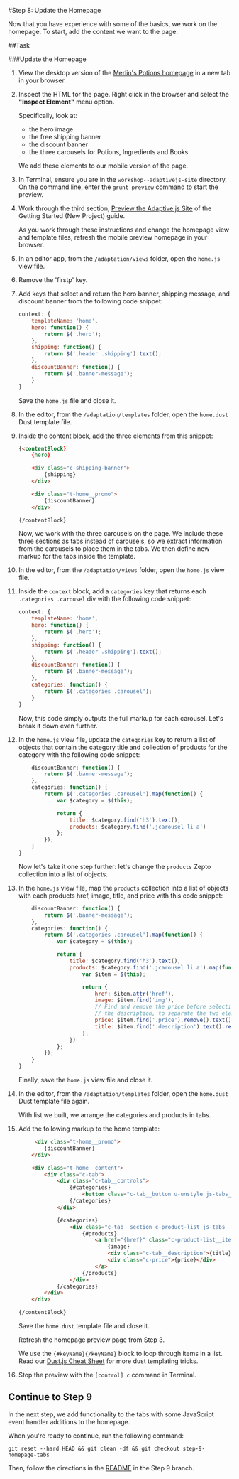 #Step 8: Update the Homepage

Now that you have experience with some of the basics, we work on the homepage. To start, add the content we want to the page.

##Task

###Update the Homepage

1. View the desktop version of the [Merlin's Potions homepage](http://www.merlinspotions.com) in a new tab in your browser.
2. Inspect the HTML for the page. Right click in the browser and select the **"Inspect Element"** menu option.

    Specifically, look at:

    * the hero image
    * the free shipping banner
    * the discount banner
    * the three carousels for Potions, Ingredients and Books

    We add these elements to our mobile version of the page.

3. In Terminal, ensure you are in the `workshop--adaptivejs-site` directory. On the command line, enter the `grunt preview` command to start the preview.
4. Work through the third section, [Preview the Adaptive.js Site](https://cloud.mobify.com/docs/adaptivejs/getting-started/new-project/#/start-adaptivejs-server) of the Getting Started (New Project) guide.

    As you work through these instructions and change the homepage view and template files, refresh the mobile preview homepage in your browser.

5. In an editor app, from the `/adaptation/views` folder, open the `home.js` view file.
6. Remove the 'firstp' key.
7. Add keys that select and return the hero banner, shipping message, and discount banner from the following code snippet:

    ```javascript
    context: {
        templateName: 'home',
        hero: function() {
            return $('.hero');
        },
        shipping: function() {
            return $('.header .shipping').text();
        },
        discountBanner: function() {
            return $('.banner-message');
        }
    }
    ```
    Save the `home.js` file and close it.

8. In the editor, from the `/adaptation/templates` folder, open the `home.dust` Dust template file. 
9. Inside the content block, add the three elements from this snippet:

    ```html
    {<contentBlock}
        {hero}

        <div class="c-shipping-banner">
            {shipping}
        </div>

        <div class="t-home__promo">
            {discountBanner}
        </div>

    {/contentBlock}
    ```

    Now, we work with the three carousels on the page. We include these three sections as tabs instead of carousels, so we extract information from the carousels to place them in the tabs. We then define new markup for the tabs inside the template.

10. In the editor, from the `/adaptation/views` folder, open the `home.js` view file.
11. Inside the `context` block, add a `categories` key that returns each `.categories .carousel` div with the following code snippet:

    ```javascript
    context: {
        templateName: 'home',
        hero: function() {
            return $('.hero');
        },
        shipping: function() {
            return $('.header .shipping').text();
        },
        discountBanner: function() {
            return $('.banner-message');
        },
        categories: function() {
            return $('.categories .carousel');
        }
    }
    ```
    Now, this code simply outputs the full markup for each carousel. Let's break it down even further.

12. In the `home.js` view file, update the `categories` key to return a list of objects that contain the category title and collection of products for the category with the following code snippet:

    ```javascript
        discountBanner: function() {
            return $('.banner-message');
        },
        categories: function() {
            return $('.categories .carousel').map(function() {
                var $category = $(this);

                return {
                    title: $category.find('h3').text(),
                    products: $category.find('.jcarousel li a')
                };
            });
        }
    }
    ```

    Now let's take it one step further: let's change the `products` Zepto collection into a list of objects.

13. In the `home.js` view file, map the `products` collection into a list of objects with each products href, image, title, and price with this code snippet:

    ```javascript
        discountBanner: function() {
            return $('.banner-message');
        },
        categories: function() {
            return $('.categories .carousel').map(function() {
                var $category = $(this);

                return {
                    title: $category.find('h3').text(),
                    products: $category.find('.jcarousel li a').map(function() {
                        var $item = $(this);

                        return {
                            href: $item.attr('href'),
                            image: $item.find('img'),
                            // Find and remove the price before selecting
                            // the description, to separate the two elements
                            price: $item.find('.price').remove().text(),
                            title: $item.find('.description').text().replace(' - ', '')
                        };
                    })
                };
            });
        }
    }
    ```

    Finally, save the `home.js` view file and close it.

14. In the editor, from the `/adaptation/templates` folder, open the `home.dust` Dust template file again.

    With list we built, we arrange the categories and products in tabs.

15. Add the following markup to the home template:

    ```html
         <div class="t-home__promo">
            {discountBanner}
        </div>

        <div class="t-home__content">
            <div class="c-tab">
                <div class="c-tab__controls">
                    {#categories}
                        <button class="c-tab__button u-unstyle js-tabs__header">{title}</button>
                    {/categories}
                </div>

                {#categories}
                    <div class="c-tab__section c-product-list js-tabs__sections">
                        {#products}
                            <a href="{href}" class="c-product-list__item">
                                {image}
                                <div class="c-tab__description">{title}</div>
                                <div class="c-price">{price}</div>
                            </a>
                        {/products}
                    </div>
                {/categories}
            </div>
        </div>

    {/contentBlock}
    ```

    Save the `home.dust` template file and close it.
    
    Refresh the homepage preview page from Step 3.

    We use the `{#keyName}{/keyName}` block to loop through items in a list. Read our [Dust.js Cheat Sheet](https://cloud.mobify.com/docs/adaptivejs/adapting/dustjs-cheat-sheet) for more dust templating tricks.

16. Stop the preview with the `[control] c` command in Terminal.



## Continue to Step 9

In the next step, we add functionality to the tabs with some JavaScript event handler additions to the homepage.

When you're ready to continue, run the following command:

```
git reset --hard HEAD && git clean -df && git checkout step-9-homepage-tabs
```

Then, follow the directions in the  [README](https://github.com/mobify/workshop--adaptivejs-site/blob/step-9-homepage-tabs/README.md) in the Step 9 branch.
